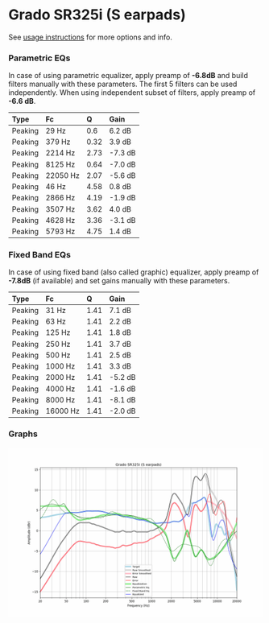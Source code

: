 # Grado SR325i (S earpads)
See [usage instructions](https://github.com/jaakkopasanen/AutoEq#usage) for more options and info.

### Parametric EQs
In case of using parametric equalizer, apply preamp of **-6.8dB** and build filters manually
with these parameters. The first 5 filters can be used independently.
When using independent subset of filters, apply preamp of **-6.6 dB**.

| Type    | Fc       |    Q | Gain    |
|:--------|:---------|:-----|:--------|
| Peaking | 29 Hz    | 0.6  | 6.2 dB  |
| Peaking | 379 Hz   | 0.32 | 3.9 dB  |
| Peaking | 2214 Hz  | 2.73 | -7.3 dB |
| Peaking | 8125 Hz  | 0.64 | -7.0 dB |
| Peaking | 22050 Hz | 2.07 | -5.6 dB |
| Peaking | 46 Hz    | 4.58 | 0.8 dB  |
| Peaking | 2866 Hz  | 4.19 | -1.9 dB |
| Peaking | 3507 Hz  | 3.62 | 4.0 dB  |
| Peaking | 4628 Hz  | 3.36 | -3.1 dB |
| Peaking | 5793 Hz  | 4.75 | 1.4 dB  |

### Fixed Band EQs
In case of using fixed band (also called graphic) equalizer, apply preamp of **-7.8dB**
(if available) and set gains manually with these parameters.

| Type    | Fc       |    Q | Gain    |
|:--------|:---------|:-----|:--------|
| Peaking | 31 Hz    | 1.41 | 7.1 dB  |
| Peaking | 63 Hz    | 1.41 | 2.2 dB  |
| Peaking | 125 Hz   | 1.41 | 1.8 dB  |
| Peaking | 250 Hz   | 1.41 | 3.7 dB  |
| Peaking | 500 Hz   | 1.41 | 2.5 dB  |
| Peaking | 1000 Hz  | 1.41 | 3.3 dB  |
| Peaking | 2000 Hz  | 1.41 | -5.2 dB |
| Peaking | 4000 Hz  | 1.41 | -1.6 dB |
| Peaking | 8000 Hz  | 1.41 | -8.1 dB |
| Peaking | 16000 Hz | 1.41 | -2.0 dB |

### Graphs
![](./Grado%20SR325i%20(S%20earpads).png)